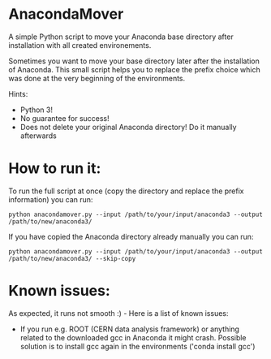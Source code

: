 # AnacondaMover
A simple Python script to move your Anaconda base directory after installation with all created environements.

Sometimes you want to move your base directory later after the installation of Anaconda. This small script helps you to replace the prefix choice which was done at the very beginning of the environments.

Hints:
  * Python 3!
  * No guarantee for success!
  * Does not delete your original Anaconda directory! Do it manually afterwards

# How to run it:

To run the full script at once (copy the directory and replace the prefix information) you can run:
```
python anacondamover.py --input /path/to/your/input/anaconda3 --output /path/to/new/anaconda3/
```

If you have copied the Anaconda directory already manually you can run:
```
python anacondamover.py --input /path/to/your/input/anaconda3 --output /path/to/new/anaconda3/ --skip-copy
```
# Known issues:
As expected, it runs not smooth :) - Here is a list of known issues:

* If you run e.g. ROOT (CERN data analysis framework) or anything related to the downloaded gcc in Anaconda it might crash. Possible solution is to install gcc again in the environments ('conda install gcc')
